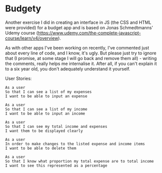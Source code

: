# Budgety
Another exercise I did in creating an interface in JS (the CSS and HTML were provided) for a budget app and is based on Jonas Schmedtmanns' Udemy course (https://www.udemy.com/the-complete-javascript-course/learn/v4/overview).

As with other apps I've been working on recently, I've commented just about every line of code, and I know, it's ugly. But please just try to ignore that (I promise, at some stage I will go back and remove them all) - writing the comments, really helps me internalise it. After all, if you can't explain it to a six year old, you don't adequately understand it yourself.

User Stories:
```
As a user
So that I can see a list of my expenses
I want to be able to input an expense

As a user
So that I can see a list of my income
I want to be able to input an income

As a user
So that I can see my total income and expenses
I want them to be displayed clearly

As a user
In order to make changes to the listed expense and income items
I want to be able to delete them

As a user
So that I know what proportion my total expense are to total income
I want to see this represented as a percentage 
```

